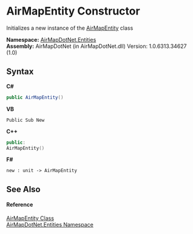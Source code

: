 # AirMapEntity Constructor 
 

Initializes a new instance of the <a href="T_AirMapDotNet_Entities_AirMapEntity">AirMapEntity</a> class

**Namespace:**&nbsp;<a href="N_AirMapDotNet_Entities">AirMapDotNet.Entities</a><br />**Assembly:**&nbsp;AirMapDotNet (in AirMapDotNet.dll) Version: 1.0.6313.34627 (1.0)

## Syntax

**C#**<br />
``` C#
public AirMapEntity()
```

**VB**<br />
``` VB
Public Sub New
```

**C++**<br />
``` C++
public:
AirMapEntity()
```

**F#**<br />
``` F#
new : unit -> AirMapEntity
```


## See Also


#### Reference
<a href="T_AirMapDotNet_Entities_AirMapEntity">AirMapEntity Class</a><br /><a href="N_AirMapDotNet_Entities">AirMapDotNet.Entities Namespace</a><br />